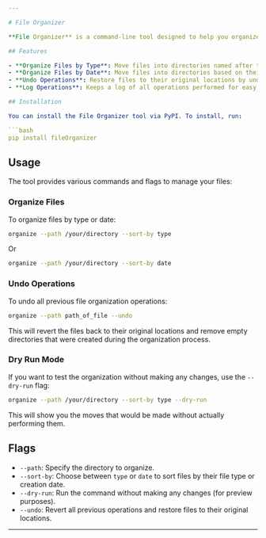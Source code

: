 ```yaml
---

# File Organizer

**File Organizer** is a command-line tool designed to help you organize files into directories based on their type or creation date. It also supports undoing previous operations and logs actions for easy restoration.

## Features

- **Organize Files by Type**: Move files into directories named after their file extensions.
- **Organize Files by Date**: Move files into directories based on their creation date (year and month).
- **Undo Operations**: Restore files to their original locations by undoing previous operations.
- **Log Operations**: Keeps a log of all operations performed for easy tracking and undoing.

## Installation

You can install the File Organizer tool via PyPI. To install, run:

```bash
pip install fileOrganizer
```

## Usage

The tool provides various commands and flags to manage your files:

### Organize Files

To organize files by type or date:

```bash
organize --path /your/directory --sort-by type
```

Or

```bash
organize --path /your/directory --sort-by date
```

### Undo Operations

To undo all previous file organization operations:

```bash
organize --path path_of_file --undo
```

This will revert the files back to their original locations and remove empty directories that were created during the organization process.

### Dry Run Mode

If you want to test the organization without making any changes, use the `--dry-run` flag:

```bash
organize --path /your/directory --sort-by type --dry-run
```

This will show you the moves that would be made without actually performing them.

## Flags

- `--path`: Specify the directory to organize.
- `--sort-by`: Choose between `type` or `date` to sort files by their file type or creation date.
- `--dry-run`: Run the command without making any changes (for preview purposes).
- `--undo`: Revert all previous operations and restore files to their original locations.

---
```

